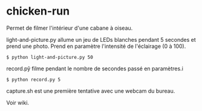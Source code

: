 # chicken-run

Permet de filmer l'intérieur d'une cabane à oiseau.

light-and-picture.py allume un jeu de LEDs blanches pendant 5 secondes et prend une photo. Prend en paramètre l'intensité de l'éclairage (0 à 100).

```
$ python light-and-picture.py 50
```

record.pŷ filme pendant le nombre de secondes passé en paramètres.i

```
$ python record.py 5
```
capture.sh est une première tentative avec une webcam du bureau.

Voir wiki.

